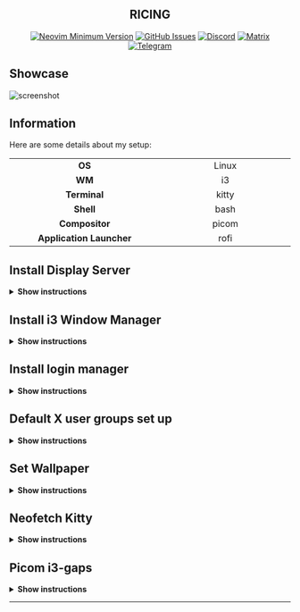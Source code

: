 
<h2 align="center">RICING</h2>

<div align="center">
 
[![Neovim Minimum Version](https://img.shields.io/badge/Neovim-0.11-blueviolet.svg?style=flat-square&logo=Neovim&color=90E59A&logoColor=white)](https://github.com/neovim/neovim/releases/tag/stable)
[![GitHub Issues](https://img.shields.io/github/issues/NvChad/NvChad.svg?style=flat-square&label=Issues&color=d77982)](https://github.com/NvChad/NvChad/issues)
[![Discord](https://img.shields.io/discord/869557815780470834?color=738adb&label=Discord&logo=discord&logoColor=white&style=flat-square)](https://discord.gg/gADmkJb9Fb)
[![Matrix](https://img.shields.io/badge/Matrix-40aa8b.svg?style=flat-square&logo=Matrix&logoColor=white)](https://matrix.to/#/#nvchad:matrix.org)
[![Telegram](https://img.shields.io/badge/Telegram-blue.svg?style=flat-square&logo=Telegram&logoColor=white)](https://t.me/DE_WM)

  </div>

## Showcase

![screenshot](https://raw.githubusercontent.com/amitmerchant1990/electron-markdownify/master/app/img/markdownify.gif)

## Information
Here are some details about my setup:

<table>
  <tbody>
    <tr>
      <td align="center" valign="top" width="14.28%">
        <b>OS</b>
      </td>
      <td align="center" valign="top" width="14.28%">
        Linux
      </td>
    </tr>
        <tr>
      <td align="center" valign="top" width="14.28%">
        <b>WM</b>
      </td>
      <td align="center" valign="top" width="14.28%">
        i3
      </td>
    </tr>
      </tr>
        <tr>
      <td align="center" valign="top" width="14.28%">
        <b>Terminal</b>
      </td>
      <td align="center" valign="top" width="14.28%">
       kitty
      </td>
    </tr>
    </tr>
        <tr>
      <td align="center" valign="top" width="14.28%">
        <b>Shell</b>
      </td>
      <td align="center" valign="top" width="14.28%">
       bash
      </td>
    </tr>
    </tr>
          <tr>
      <td align="center" valign="top" width="14.28%">
        <b> Compositor</b>
      </td>
      <td align="center" valign="top" width="14.28%">
       picom
      </td>
    </tr>
    </tr>
          <tr>
      <td align="center" valign="top" width="14.28%">
        <b> Application Launcher</b>
      </td>
      <td align="center" valign="top" width="14.28%">
        rofi
      </td>
    </tr>
    </tr>
  </tbody>
</table>


## Install Display Server

<details><summary><b>Show instructions</b></summary>

```bash
sudo apt update
sudo apt install xorg xinit x11-xserver-utils
```

</details>

## Install i3 Window Manager

<details><summary><b>Show instructions</b></summary>

```bash
sudo apt install i3
# start GUI by editing xinitrc
nano ~/.xinitrc
exec i3
# now start i3 using
startx
```

>if you're using LightDM, you can completely skip exec i3 (or any WM) in your ~/.xinitrc.

</details>



## Install login manager


<details><summary><b>Show instructions</b></summary>
  
```bash
sudo apt install lightdm
sudo systemctl enable lightdm
```
Confirm the i3 session file exists:
```bash
ls /usr/share/xsessions/i3.desktop
```
```bash
[Desktop Entry]
Name=i3
Comment=Dynamic window manager
Exec=i3
Type=Application
```
>**if not then create**

>How LightDM Works:
>LightDM is a display manager — it provides a login screen (greeter).
>It doesn't use ~/.xinitrc or startx.
>Instead, it uses .desktop files in /usr/share/xsessions/ to launch desktop environments or window managers.

</details>



## Default X user groups set up

<details><summary><b>Show instructions</b></summary>

When you install a minimal OS like Ubuntu Server, it doesn’t automatically put your user into groups that give permission to use hardware devices like the graphics card, keyboard, and mouse under X11 or Wayland.
These groups are essential for running a graphical environment properly.

Check Your Groups
```bash
groups
#You should see something like:
yourusername : yourusername sudo
```
If video, input, etc. are missing, add them like this:
```bash
sudo usermod -aG video,input,audio,render yourusername
sudo reboot
```
</details>


## Set Wallpaper 

<details><summary><b>Show instructions</b></summary>
  
EDIT -> .config/i3/config :

```bash
# for wallpaper
exec_always --no-startup-id feh --bg-fill /home/anime.jpg
# FOR RESOLATION
xrandr 
xrandr --output Virtual1 --mode 1920x1080
```

> **Note**
> If you're using Linux Bash for Windows, [see this guide](https://www.howtogeek.com/261575/how-to-run-graphical-linux-desktop-applications-from-windows-10s-bash-shell/) or use `node` from the command prompt.

</details>



## Neofetch Kitty


<details><summary><b>Show instructions</b></summary>
```bash
sudo apt install neofetch
sudo apt install kitty
```

**make kitty default**

```bash
sudo update-alternartives --config x-terminal-emulator
```
</details>

## Picom i3-gaps

<details><summary><b>Show instructions</b></summary>

```bash
sudo apt install cmake libxext-dev libxcb-damage0-dev libxcb-xfixes0-dev libxcb-render0-dev libxcb-composite0-dev libxcb-image0-dev libxcb-present-dev libxcb-glx0-dev libpixman-1-dev libdbus-1-dev libconfig-dev libgl1-mesa-dev libpcre2-dev libevdev-dev uthash-dev libx11-xcb-dev

sudo apt install -y git meson ninja-build libxcb1-dev libxcb-keysyms1-dev libpango1.0-dev libxcb-util0-dev libxcb-icccm4-dev libyajl-dev libev-dev libxcb-xkb-dev libxcb-cursor-dev libxkbcommon-dev libxkbcommon-x11-dev libstartup-notification0-dev libxcb-xinerama0-dev libxcb-randr0-dev libxcb-shape0-dev libxcb-xrm-dev libxcb-render-util0-dev libxcb-ewmh-dev

sudo apt install m4 xcb-proto xutils-dev libxcb-util0-dev libpcre3-dev

sudo apt install autoconf automake libtool pkg-config m4 libxcb1-dev libxcb-util0-dev xcb-proto xutils-dev
# Dependency
git clone https://github.com/Airblader/xcb-util-xrm.git 
cd xcb-util-xrm 
./autogen.sh --prefix=/usr 
make 
sudo make install
# For picom
git clone --recursive https://github.com/ibhagwan/picom.git 
cd picom
meson setup --buildtype=release build 
ninja -C build 
sudo ninja -C build install
# For i3 gaps
git clone https://www.github.com/Airblader/i3 i3-gaps 
cd i3-gaps 
meson build 
ninja -C build 
sudo ninja -C build install
```

</details>



---

